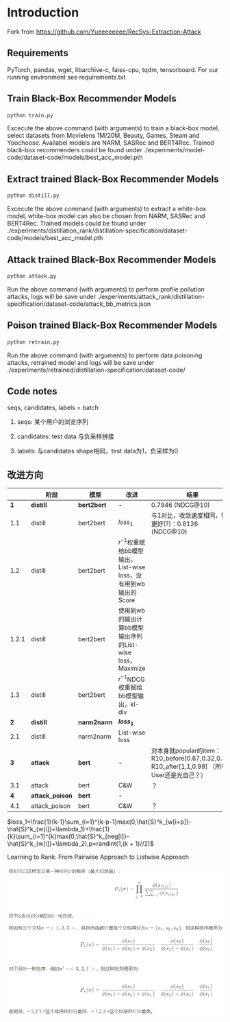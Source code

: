# Introduction

Fork from https://github.com/Yueeeeeeee/RecSys-Extraction-Attack


## Requirements

PyTorch, pandas, wget, libarchive-c, faiss-cpu, tqdm, tensorboard. For our running environment see requirements.txt


## Train Black-Box Recommender Models

```bash
python train.py
```
Excecute the above command (with arguments) to train a black-box model, select datasets from Movielens 1M/20M, Beauty, Games, Steam and Yoochoose. Availabel models are NARM, SASRec and BERT4Rec. Trained black-box recommenders could be found under ./experiments/model-code/dataset-code/models/best_acc_model.pth


## Extract trained Black-Box Recommender Models

```bash
python distill.py
```
Excecute the above command (with arguments) to extract a white-box model, white-box model can also be chosen from NARM, SASRec and BERT4Rec. Trained models could be found under ./experiments/distillation_rank/distillation-specification/dataset-code/models/best_acc_model.pth


## Attack trained Black-Box Recommender Models

```bash
python attack.py
```
Run the above command (with arguments) to perform profile pollution attacks, logs will be save under ./experiments/attack_rank/distillation-specification/dataset-code/attack_bb_metrics.json


## Poison trained Black-Box Recommender Models

```bash
python retrain.py
```
Run the above command (with arguments) to perform data poisoning attacks, retrained model and logs will be save under ./experiments/retrained/distillation-specification/dataset-code/

## Code notes

seqs, candidates, labels = batch

1. seqs: 某个用户的浏览序列

2. candidates: test data 与负采样拼接

3. labels: 与candidates shape相同，test data为1，负采样为0

## 改进方向

|       | 阶段              | 模型          | 改进                                                         | 结果                                                         |
| ----- | ----------------- | ------------- | ------------------------------------------------------------ | ------------------------------------------------------------ |
| **1** | **distill**       | **bert2bert** | **-**                                                        | 0.7946 (NDCG@10)                                             |
| 1.1   | distill           | bert2bert     | $loss_1$                                                     | 与1对比，收敛速度相同，性能更好(?)：0.8126 (NDCG@10)         |
| 1.2   | distill           | bert2bert     | $r^{-1}$权重赋给bb模型输出，List-wise loss，没有用到wb输出的Score |                                                              |
| 1.2.1 | distill           | bert2bert     | 使用到wb的输出计算bb模型输出序列的List-wise loss，Maximize   |                                                              |
| 1.3   | distill           | bert2bert     | $r^{-1}$NDCG权重赋给bb模型输出，kl-div                       |                                                              |
| **2** | **distill**       | **narm2narm** | **$loss_1$**                                                 |                                                              |
| 2.1   | distill           | narm2narm     | List-wise loss                                               |                                                              |
| **3** | **attack**        | **bert**      | **-**                                                        | 对本身就popular的item：R10_before[0.67,0.32,0.37], R10_after[1,1,0.99] （所有User还是光自己？） |
| 3.1   | attack            | bert          | C&W                                                          | ？                                                           |
| **4** | **attack_poison** | **bert**      | **-**                                                        |                                                              |
| 4.1   | attack_poison     | bert          | C&W                                                          | ？                                                           |

$loss_1=\frac{1}{k-1}\sum_{i=1}^{k-p-1}max(0,\hat{S}^k_{w[i+p]}-\hat{S}^k_{w[i]}+\lambda_1)+\frac{1}{k}\sum_{i=1}^{k}max(0,\hat{S}^k_{neg[i]}-\hat{S}^k_{w[i]}+\lambda_2),p=randint(1,(k + 1)//2)$

Learning to Rank: From Pairwise Approach to Listwise Approach

![image-20230407104347238](pics/list_loss.png)